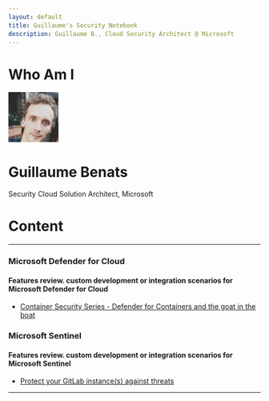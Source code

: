 ```yaml
---
layout: default
title: Guillaume's Security Notebook
description: Guillaume B., Cloud Security Architect @ Microsoft
---
```


# Who Am I

<div class="card">
  <img src="images/1618471779247.jpg" alt="Guillaume" style="width:100px">
  <h1>Guillaume Benats</h1>
  <p class="title">Security Cloud Solution Architect, Microsoft</p>
  <a href="https://www.linkedin.com/in/guillaume-benats-25550426/" target="_blamk"><i class="fa fa-linkedin"></i></a>
</div>

# Content
___

### Microsoft Defender for Cloud
#### Features review. custom development or integration scenarios for Microsoft Defender for Cloud

- [Container Security Series - Defender for Containers and the goat in the boat](defender-containers.md)

### Microsoft Sentinel
#### Features review. custom development or integration scenarios for Microsoft Sentinel

- [Protect your GitLab instance(s) against threats](sentinel-gitlab.md)


___
